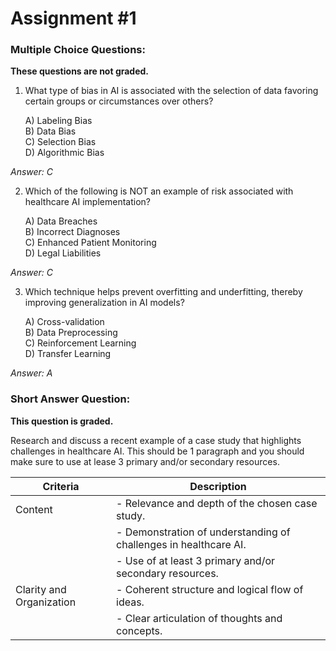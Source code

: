 # Assignment #1

### Multiple Choice Questions:
**These questions are not graded.**

1. What type of bias in AI is associated with the selection of data favoring certain groups or circumstances over others?
   
   A) Labeling Bias  
   B) Data Bias  
   C) Selection Bias  
   D) Algorithmic Bias  

*Answer: C*

2. Which of the following is NOT an example of risk associated with healthcare AI implementation?

   A) Data Breaches  
   B) Incorrect Diagnoses  
   C) Enhanced Patient Monitoring  
   D) Legal Liabilities  

*Answer: C*

3. Which technique helps prevent overfitting and underfitting, thereby improving generalization in AI models?

   A) Cross-validation  
   B) Data Preprocessing  
   C) Reinforcement Learning  
   D) Transfer Learning  

*Answer: A*

### Short Answer Question:
**This question is graded.**

Research and discuss a recent example of a case study that highlights challenges in healthcare AI. This should be 1 paragraph and you should make sure to use at lease 3 primary and/or secondary resources.


| Criteria                                       | Description                                                                                   |
|------------------------------------------------|-----------------------------------------------------------------------------------------------|
| Content                                        | - Relevance and depth of the chosen case study.                                               |
|                                                | - Demonstration of understanding of challenges in healthcare AI.                               |
|                                                | - Use of at least 3 primary and/or secondary resources.                                        |
| Clarity and Organization                       | - Coherent structure and logical flow of ideas.                                                |
|                                                | - Clear articulation of thoughts and concepts.                                                 |